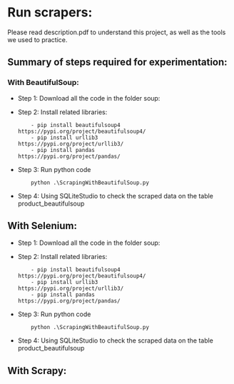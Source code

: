 # Run scrapers:
Please read description.pdf to understand this project, as well as the tools we used to practice.

## Summary of steps required for experimentation:

### With BeautifulSoup:
+ Step 1: Download all the code in the folder soup:
+ Step 2: Install related libraries:
          
          - pip install beautifulsoup4            https://pypi.org/project/beautifulsoup4/
          - pip install urllib3                   https://pypi.org/project/urllib3/
          - pip install pandas                    https://pypi.org/project/pandas/

+ Step 3: Run python code
          
          python .\ScrapingWithBeautifulSoup.py
          
+ Step 4: Using SQLiteStudio to check the scraped data on the table product_beautifulsoup
          
## With Selenium:

+ Step 1: Download all the code in the folder soup:
+ Step 2: Install related libraries:
          
          - pip install beautifulsoup4            https://pypi.org/project/beautifulsoup4/
          - pip install urllib3                   https://pypi.org/project/urllib3/
          - pip install pandas                    https://pypi.org/project/pandas/

+ Step 3: Run python code
          
          python .\ScrapingWithBeautifulSoup.py
          
+ Step 4: Using SQLiteStudio to check the scraped data on the table product_beautifulsoup

## With Scrapy:
